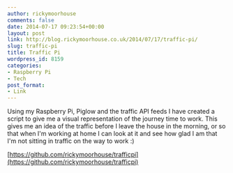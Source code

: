 ```yaml
---
author: rickymoorhouse
comments: false
date: 2014-07-17 09:23:54+00:00
layout: post
link: http://blog.rickymoorhouse.co.uk/2014/07/17/traffic-pi/
slug: traffic-pi
title: Traffic Pi
wordpress_id: 8159
categories:
- Raspberry Pi
- Tech
post_format:
- Link
---
```


Using my Raspberry Pi, Piglow and the traffic API feeds I have created a script to give me a visual representation of the journey time to work. This gives me an idea of the traffic before I leave the house in the morning, or so that when I'm working at home I can look at it and see how glad I am that I'm not sitting in traffic on the way to work :)

[https://github.com/rickymoorhouse/trafficpi](https://github.com/rickymoorhouse/trafficpi)

